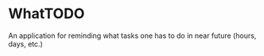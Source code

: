 WhatTODO
========

An application for reminding what tasks one has to do in near future (hours, days, etc.)
